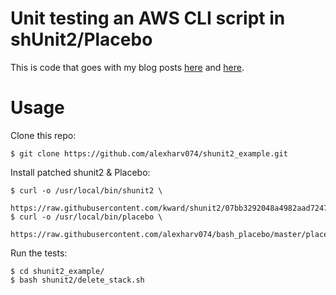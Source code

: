 # Unit testing an AWS CLI script in shUnit2/Placebo

This is code that goes with my blog posts [here](https://alexharv074.github.io/2018/09/07/testing-aws-cli-scripts-in-shunit2.html) and [here](https://alexharv074.github.io/2018/09/18/using-bash-placebo-to-auto-generate-mocks-in-unit-tests.html).

# Usage

Clone this repo:

~~~ text
$ git clone https://github.com/alexharv074/shunit2_example.git
~~~

Install patched shunit2 & Placebo:

~~~ text
$ curl -o /usr/local/bin/shunit2 \
    https://raw.githubusercontent.com/kward/shunit2/07bb3292048a4982aad7247bdd7890f2bf532ece/shunit2
$ curl -o /usr/local/bin/placebo \
    https://raw.githubusercontent.com/alexharv074/bash_placebo/master/placebo
~~~

Run the tests:

~~~ text
$ cd shunit2_example/
$ bash shunit2/delete_stack.sh
~~~
